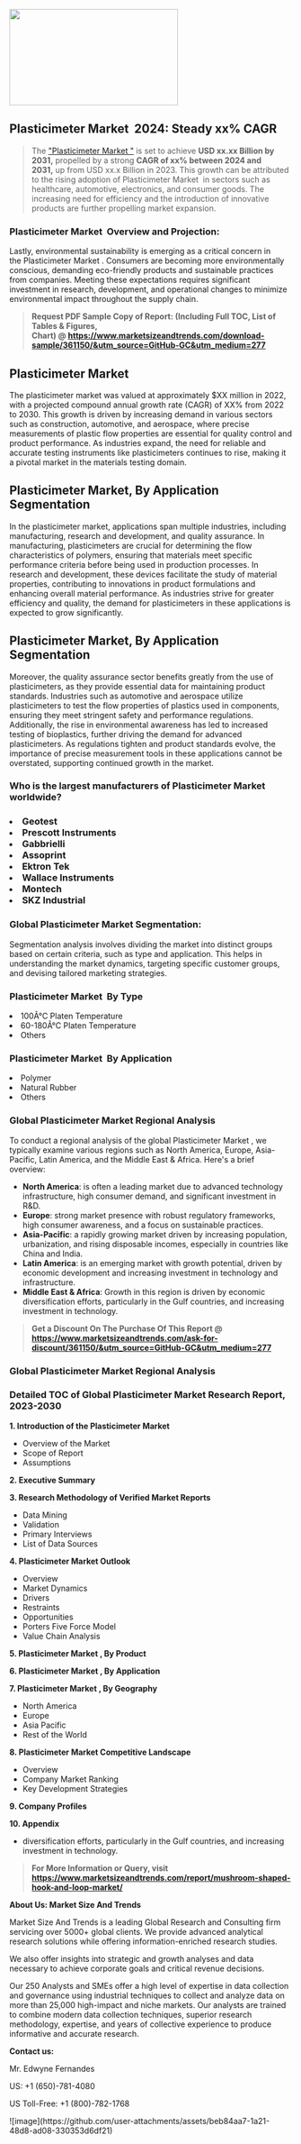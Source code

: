 <p><img class="alignnone size-medium wp-image-20088" src="https://ffe5etoiles.com/wp-content/uploads/2024/12/MST1-300x171.png" alt="" width="300" height="171" /></p><h2 id="ember46" class="ember-view reader-text-block__heading-2">Plasticimeter Market &nbsp;2024: Steady&nbsp;xx% CAGR</h2><blockquote id="ember47" class="ember-view reader-text-block__blockquote">The&nbsp;<a class="app-aware-link " href="https://www.marketsizeandtrends.com/download-sample/361150/&utm_source=GitHub-GC&utm_medium=277" target="_blank" data-test-app-aware-link="">"Plasticimeter Market "</a>&nbsp;is set to achieve&nbsp;<strong>USD&nbsp;xx.xx&nbsp;Billion by 2031,</strong>&nbsp;propelled by a strong&nbsp;<strong>CAGR of&nbsp;xx% between 2024 and 2031,</strong>&nbsp;up from USD xx.x Billion in 2023. This growth can be attributed to the rising adoption of&nbsp;Plasticimeter Market &nbsp;in sectors such as healthcare, automotive, electronics, and consumer goods. The increasing need for efficiency and the introduction of innovative products are further propelling market expansion.</blockquote><h3 id="ember48" class="ember-view reader-text-block__heading-3">Plasticimeter Market &nbsp;Overview and Projection:</h3><p id="ember49" class="ember-view reader-text-block__paragraph">Lastly, environmental sustainability is emerging as a critical concern in the&nbsp;Plasticimeter Market . Consumers are becoming more environmentally conscious, demanding eco-friendly products and sustainable practices from companies. Meeting these expectations requires significant investment in research, development, and operational changes to minimize environmental impact throughout the supply chain.</p><blockquote id="ember50" class="ember-view reader-text-block__blockquote"><strong>Request PDF Sample Copy of Report: (Including Full TOC, List of Tables &amp; Figures, Chart)&nbsp;@&nbsp;<strong><a href="https://www.marketsizeandtrends.com/download-sample/361150/&utm_source=GitHub-GC&utm_medium=277" target="_blank">https://www.marketsizeandtrends.com/download-sample/361150/&utm_source=GitHub-GC&utm_medium=277</a></strong></strong></blockquote><h3 class=""> <h2>Plasticimeter Market</h2><p>The plasticimeter market was valued at approximately $XX million in 2022, with a projected compound annual growth rate (CAGR) of XX% from 2022 to 2030. This growth is driven by increasing demand in various sectors such as construction, automotive, and aerospace, where precise measurements of plastic flow properties are essential for quality control and product performance. As industries expand, the need for reliable and accurate testing instruments like plasticimeters continues to rise, making it a pivotal market in the materials testing domain.</p><h2>Plasticimeter Market, By Application Segmentation</h2><p>In the plasticimeter market, applications span multiple industries, including manufacturing, research and development, and quality assurance. In manufacturing, plasticimeters are crucial for determining the flow characteristics of polymers, ensuring that materials meet specific performance criteria before being used in production processes. In research and development, these devices facilitate the study of material properties, contributing to innovations in product formulations and enhancing overall material performance. As industries strive for greater efficiency and quality, the demand for plasticimeters in these applications is expected to grow significantly.</p><h2>Plasticimeter Market, By Application Segmentation</h2><p>Moreover, the quality assurance sector benefits greatly from the use of plasticimeters, as they provide essential data for maintaining product standards. Industries such as automotive and aerospace utilize plasticimeters to test the flow properties of plastics used in components, ensuring they meet stringent safety and performance regulations. Additionally, the rise in environmental awareness has led to increased testing of bioplastics, further driving the demand for advanced plasticimeters. As regulations tighten and product standards evolve, the importance of precise measurement tools in these applications cannot be overstated, supporting continued growth in the market.</p></h3><h3 id="" class="">Who is the largest manufacturers of&nbsp;Plasticimeter Market  worldwide?</h3><h3 class=""></Li><Li>Geotest</Li><Li> Prescott Instruments</Li><Li> Gabbrielli</Li><Li> Assoprint</Li><Li> Ektron Tek</Li><Li> Wallace Instruments</Li><Li> Montech</Li><Li> SKZ Industrial</h3><h3 id="ember53" class="ember-view reader-text-block__heading-3">Global&nbsp;Plasticimeter Market  Segmentation:</h3><p id="ember54" class="ember-view reader-text-block__paragraph">Segmentation analysis involves dividing the market into distinct groups based on certain criteria, such as type and application. This helps in understanding the market dynamics, targeting specific customer groups, and devising tailored marketing strategies.</p><h3 id="" class="">Plasticimeter Market &nbsp;By Type</h3><p></Li><Li>100Â°C Platen Temperature</Li><Li> 60-180Â°C Platen Temperature</Li><Li> Others</p><h3 id="" class="">Plasticimeter Market &nbsp;By Application</h3><p class=""></Li><Li>Polymer</Li><Li> Natural Rubber</Li><Li> Others</p><h3 id="ember62" class="ember-view reader-text-block__heading-3">Global Plasticimeter Market  Regional Analysis</h3><p id="ember63" class="ember-view reader-text-block__paragraph">To conduct a regional analysis of the global Plasticimeter Market , we typically examine various regions such as North America, Europe, Asia-Pacific, Latin America, and the Middle East &amp; Africa. Here's a brief overview:</p><ul><li><strong>North America</strong>: is often a leading market due to advanced technology infrastructure, high consumer demand, and significant investment in R&amp;D.</li><li><strong>Europe</strong>: strong market presence with robust regulatory frameworks, high consumer awareness, and a focus on sustainable practices.</li><li><strong>Asia-Pacific</strong>: a rapidly growing market driven by increasing population, urbanization, and rising disposable incomes, especially in countries like China and India.</li><li><strong>Latin America</strong>: is an emerging market with growth potential, driven by economic development and increasing investment in technology and infrastructure.</li><li><strong>Middle East &amp; Africa</strong>: Growth in this region is driven by economic diversification efforts, particularly in the Gulf countries, and increasing investment in technology.</li></ul><blockquote id="ember61" class="ember-view reader-text-block__blockquote"><strong>Get a Discount On The Purchase Of This Report @ <strong><a href="https://html-cleaner.com/" target="">https://www.marketsizeandtrends.com/ask-for-discount/361150/&utm_source=GitHub-GC&utm_medium=277</a></strong></strong></blockquote><h3 id="ember62" class="ember-view reader-text-block__heading-3">Global Plasticimeter Market  Regional Analysis</h3><h3 id="" class="">Detailed TOC of Global Plasticimeter Market  Research Report, 2023-2030</h3><p id="" class=""><strong>1. Introduction of the Plasticimeter Market </strong></p><ul><li>Overview of the Market</li><li>Scope of Report</li><li>Assumptions</li></ul><p id="" class=""><strong>2. Executive Summary</strong></p><p id="" class=""><strong>3. Research Methodology of Verified Market Reports</strong></p><ul><li>Data Mining</li><li>Validation</li><li>Primary Interviews</li><li>List of Data Sources</li></ul><p id="" class=""><strong>4. Plasticimeter Market  Outlook</strong></p><ul><li>Overview</li><li>Market Dynamics</li><li>Drivers</li><li>Restraints</li><li>Opportunities</li><li>Porters Five Force Model</li><li>Value Chain Analysis</li></ul><p id="" class=""><strong>5. Plasticimeter Market , By Product</strong></p><p id="" class=""><strong>6. Plasticimeter Market , By Application</strong></p><p id="" class=""><strong>7. Plasticimeter Market , By Geography</strong></p><ul><li>North America</li><li>Europe</li><li>Asia Pacific</li><li>Rest of the World</li></ul><p id="" class=""><strong>8. Plasticimeter Market  Competitive Landscape</strong></p><ul><li>Overview</li><li>Company Market Ranking</li><li>Key Development Strategies</li></ul><p id="" class=""><strong>9. Company Profiles</strong></p><p id="" class=""><strong>10. Appendix</strong></p><ul><li>diversification efforts, particularly in the Gulf countries, and increasing investment in technology.</li></ul><blockquote id="ember65" class="ember-view reader-text-block__blockquote"><strong>For More Information or Query, visit <strong><strong><a href="https://html-cleaner.com/" target="">https://www.marketsizeandtrends.com/report/mushroom-shaped-hook-and-loop-market/</a></strong></strong></strong></blockquote><p id="" class=""><strong>About Us: Market Size And Trends</strong></p><p id="" class="">Market Size And Trends is a leading Global Research and Consulting firm servicing over 5000+ global clients. We provide advanced analytical research solutions while offering information-enriched research studies.</p><p id="" class="">We also offer insights into strategic and growth analyses and data necessary to achieve corporate goals and critical revenue decisions.</p><p id="" class="">Our 250 Analysts and SMEs offer a high level of expertise in data collection and governance using industrial techniques to collect and analyze data on more than 25,000 high-impact and niche markets. Our analysts are trained to combine modern data collection techniques, superior research methodology, expertise, and years of collective experience to produce informative and accurate research.</p><p id="" class=""><strong>Contact us:</strong></p><p id="" class="">Mr. Edwyne Fernandes</p><p id="" class="">US: +1 (650)-781-4080</p><p id="" class="">US Toll-Free: +1 (800)-782-1768</p>
![image](https://github.com/user-attachments/assets/beb84aa7-1a21-48d8-ad08-330353d6df21)
